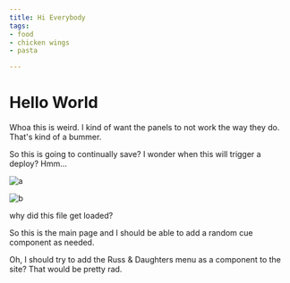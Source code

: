 ```yaml
---
title: Hi Everybody
tags:
- food
- chicken wings
- pasta

---
```

# Hello World

Whoa this is weird.  I kind of want the panels to not work the way they do.  That's kind of a bummer.

So this is going to continually save?  I wonder when this will trigger a deploy?  Hmm...

![a](/images/IMG_3856.JPG)

![b](/images/IMG_8070.JPG)

why did this file get loaded?

So this is the main page and I should be able to add a random cue component as needed.

Oh, I should try to add the Russ & Daughters menu as a component to the site?  That would be pretty rad.